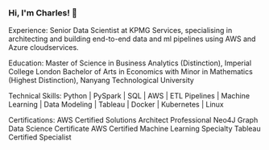 ### Hi, I'm Charles! 👋


Experience:
Senior Data Scientist at KPMG Services, specialising in architecting and building end-to-end data and ml pipelines using AWS and Azure cloudservices.

Education:
Master of Science in Business Analytics (Distinction), Imperial College London
Bachelor of Arts in Economics with Minor in Mathematics (Highest Distinction), Nanyang Technological University

Technical Skills:
Python | PySpark | SQL | AWS | ETL Pipelines | Machine Learning | Data Modeling | Tableau | Docker | Kubernetes | Linux

Certifications:
AWS Certified Solutions Architect Professional
Neo4J Graph Data Science Certificate
AWS Certified Machine Learning Specialty
Tableau Certified Specialist
